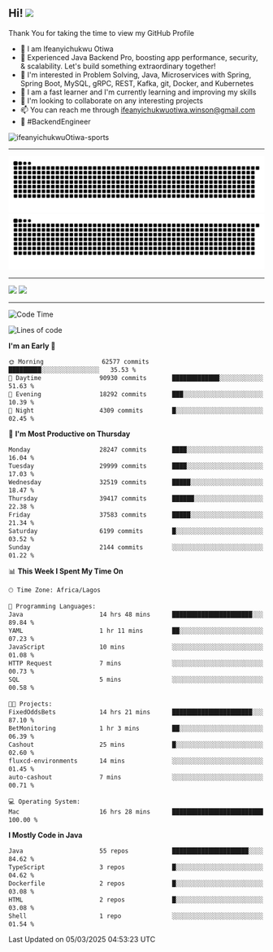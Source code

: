 <!-- BLOG-POST-LIST:START --><!-- BLOG-POST-LIST:END -->

## Hi! <img src="https://media.giphy.com/media/hvRJCLFzcasrR4ia7z/giphy.gif" width="4%"> 

Thank You for taking the time to view my GitHub Profile

- 👋 I am Ifeanyichukwu Otiwa
- 🚀 Experienced Java Backend Pro, boosting app performance, security, & scalability. Let's build something extraordinary together!
- 👀 I'm interested in Problem Solving, Java, Microservices with Spring, Spring Boot, MySQL, gRPC, REST, Kafka, git, Docker, and Kubernetes
- 🌱 I am a fast learner and I'm currently learning and improving my skills
- 💞️ I'm looking to collaborate on any interesting projects
- 📫 You can reach me through ifeanyichukwuotiwa.winson@gmail.com
- 🚀 #BackendEngineer

<p align="left" marginTop="10px"> <img src="https://komarev.com/ghpvc/?username=ifeanyichukwuOtiwa-sports&label=Profile%20views&color=0e75b6&style=for-the-badge" alt="ifeanyichukwuOtiwa-sports" /> </p>

***

<!--🐍📈SNAKEGRAPH / 🌐WEBSITE: https://github.com/Platane/snk -->
![github contribution grid snake animation](https://raw.githubusercontent.com/ifeanyichukwuOtiwa-sports/ifeanyichukwuOtiwa-sports/output/github-contribution-grid-snake-dark.svg#gh-dark-mode-only)![github contribution grid snake animation](https://raw.githubusercontent.com/ifeanyichukwuOtiwa-sports/ifeanyichukwuOtiwa-sports/output/github-contribution-grid-snake.svg#gh-light-mode-only)

***

<p float="left">
  <img float="left" src="https://github-readme-stats.vercel.app/api?username=ifeanyichukwuOtiwa-sports&count_private=true&include_all_commits=true&theme=react&show_icons=true" />
  <img float="right" src="https://github-readme-stats.vercel.app/api/top-langs/?username=ifeanyichukwuOtiwa-sports&layout=compact&show_icons=true&theme=react" /> 
</p>

***



<!--START_SECTION:waka-->
![Code Time](http://img.shields.io/badge/Code%20Time-3%2C510%20hrs%2036%20mins-blue)

![Lines of code](https://img.shields.io/badge/From%20Hello%20World%20I%27ve%20Written-44.3%20million%20lines%20of%20code-blue)

**I'm an Early 🐤** 

```text
🌞 Morning                62577 commits       █████████░░░░░░░░░░░░░░░░   35.53 % 
🌆 Daytime                90930 commits       █████████████░░░░░░░░░░░░   51.63 % 
🌃 Evening                18292 commits       ███░░░░░░░░░░░░░░░░░░░░░░   10.39 % 
🌙 Night                  4309 commits        █░░░░░░░░░░░░░░░░░░░░░░░░   02.45 % 
```
📅 **I'm Most Productive on Thursday** 

```text
Monday                   28247 commits       ████░░░░░░░░░░░░░░░░░░░░░   16.04 % 
Tuesday                  29999 commits       ████░░░░░░░░░░░░░░░░░░░░░   17.03 % 
Wednesday                32519 commits       █████░░░░░░░░░░░░░░░░░░░░   18.47 % 
Thursday                 39417 commits       ██████░░░░░░░░░░░░░░░░░░░   22.38 % 
Friday                   37583 commits       █████░░░░░░░░░░░░░░░░░░░░   21.34 % 
Saturday                 6199 commits        █░░░░░░░░░░░░░░░░░░░░░░░░   03.52 % 
Sunday                   2144 commits        ░░░░░░░░░░░░░░░░░░░░░░░░░   01.22 % 
```


📊 **This Week I Spent My Time On** 

```text
🕑︎ Time Zone: Africa/Lagos

💬 Programming Languages: 
Java                     14 hrs 48 mins      ██████████████████████░░░   89.84 % 
YAML                     1 hr 11 mins        ██░░░░░░░░░░░░░░░░░░░░░░░   07.23 % 
JavaScript               10 mins             ░░░░░░░░░░░░░░░░░░░░░░░░░   01.08 % 
HTTP Request             7 mins              ░░░░░░░░░░░░░░░░░░░░░░░░░   00.73 % 
SQL                      5 mins              ░░░░░░░░░░░░░░░░░░░░░░░░░   00.58 % 

🐱‍💻 Projects: 
FixedOddsBets            14 hrs 21 mins      ██████████████████████░░░   87.10 % 
BetMonitoring            1 hr 3 mins         ██░░░░░░░░░░░░░░░░░░░░░░░   06.39 % 
Cashout                  25 mins             █░░░░░░░░░░░░░░░░░░░░░░░░   02.60 % 
fluxcd-environments      14 mins             ░░░░░░░░░░░░░░░░░░░░░░░░░   01.45 % 
auto-cashout             7 mins              ░░░░░░░░░░░░░░░░░░░░░░░░░   00.71 % 

💻 Operating System: 
Mac                      16 hrs 28 mins      █████████████████████████   100.00 % 
```

**I Mostly Code in Java** 

```text
Java                     55 repos            █████████████████████░░░░   84.62 % 
TypeScript               3 repos             █░░░░░░░░░░░░░░░░░░░░░░░░   04.62 % 
Dockerfile               2 repos             █░░░░░░░░░░░░░░░░░░░░░░░░   03.08 % 
HTML                     2 repos             █░░░░░░░░░░░░░░░░░░░░░░░░   03.08 % 
Shell                    1 repo              ░░░░░░░░░░░░░░░░░░░░░░░░░   01.54 % 
```




 Last Updated on 05/03/2025 04:53:23 UTC
<!--END_SECTION:waka-->

<!--
<p align="center">
![trophy](https://github-profile-trophy.vercel.app/?username=ifeanyichukwuOtiwa-sports&theme=onedark) (https://github.com/ryo-ma/github-profile-trophy)
</p>
-->

<!---
ifeanyi-otiwa/ifeanyi-otiwa is a ✨ special ✨ repository because its `README.md` (this file) appears on your GitHub profile.
You can click the Preview link to take a look at your changes.
--->

